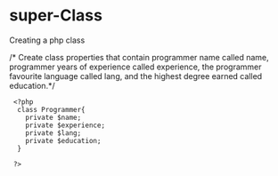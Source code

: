 # super-Class
Creating a php class 

/* Create class properties that contain programmer name called name, programmer years of experience called experience, the programmer favourite language called lang, and the highest degree earned called education.*/
       
     <?php
      class Programmer{
        private $name;
        private $experience;
        private $lang;
        private $education;
      }
      
     ?>
